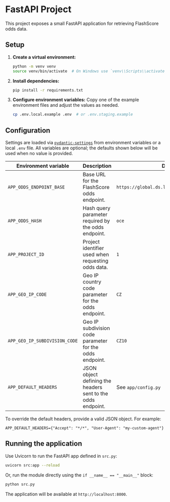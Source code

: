 # FastAPI Project

This project exposes a small FastAPI application for retrieving FlashScore odds data.

## Setup

1. **Create a virtual environment:**
   ```bash
   python -m venv venv
   source venv/bin/activate  # On Windows use `venv\\Scripts\\activate`
   ```

2. **Install dependencies:**
   ```bash
   pip install -r requirements.txt
   ```

3. **Configure environment variables:**
   Copy one of the example environment files and adjust the values as needed.
   ```bash
   cp .env.local.example .env  # or .env.staging.example
   ```

## Configuration

Settings are loaded via [`pydantic-settings`](https://docs.pydantic.dev/latest/concepts/pydantic_settings/) from environment variables or a local `.env` file. All variables are optional; the defaults shown below will be used when no value is provided.

| Environment variable | Description | Default |
| -------------------- | ----------- | ------- |
| `APP_ODDS_ENDPOINT_BASE` | Base URL for the FlashScore odds endpoint. | `https://global.ds.lsapp.eu/odds/pq_graphql` |
| `APP_ODDS_HASH` | Hash query parameter required by the odds endpoint. | `oce` |
| `APP_PROJECT_ID` | Project identifier used when requesting odds data. | `1` |
| `APP_GEO_IP_CODE` | Geo IP country code parameter for the odds endpoint. | `CZ` |
| `APP_GEO_IP_SUBDIVISION_CODE` | Geo IP subdivision code parameter for the odds endpoint. | `CZ10` |
| `APP_DEFAULT_HEADERS` | JSON object defining the headers sent to the odds endpoint. | See `app/config.py` |

To override the default headers, provide a valid JSON object. For example:
```env
APP_DEFAULT_HEADERS={"Accept": "*/*", "User-Agent": "my-custom-agent"}
```

## Running the application

Use Uvicorn to run the FastAPI app defined in `src.py`:

```bash
uvicorn src:app --reload
```

Or, run the module directly using the `if __name__ == "__main__"` block:
```bash
python src.py
```

The application will be available at `http://localhost:8000`.
